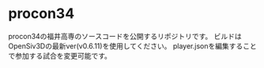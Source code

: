 # procon34
procon34の福井高専のソースコードを公開するリポジトリです。
ビルドはOpenSiv3Dの最新ver(v0.6.11)を使用してください。
player.jsonを編集することで参加する試合を変更可能です。
